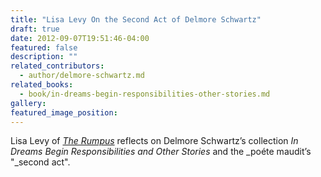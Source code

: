 ```yaml
---
title: "Lisa Levy On the Second Act of Delmore Schwartz"
draft: true
date: 2012-09-07T19:51:46-04:00
featured: false
description: ""
related_contributors:
  - author/delmore-schwartz.md
related_books:
  - book/in-dreams-begin-responsibilities-other-stories.md
gallery:
featured_image_position: 
---
```


Lisa Levy of [_The Rumpus_](http://therumpus.net/2012/09/second-acts-delmore-schwartz/) reflects on Delmore Schwartz’s collection _In Dreams Begin Responsibilities and_ _Other Stories_ and the _poéte maudit’s "_second act".  

